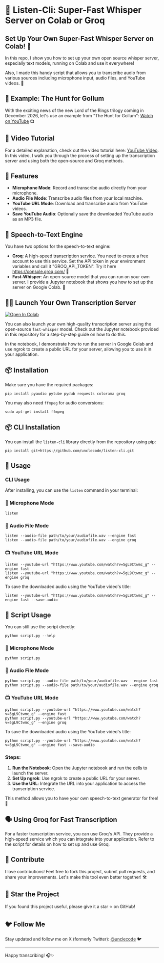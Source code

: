 # 🎤 Listen-Cli: Super-Fast Whisper Server on Colab or Groq

## Set Up Your Own Super-Fast Whisper Server on Colab! 🚀

In this repo, I show you how to set up your own open source whisper server, especially text models, running on Colab and use it everywhere!

Also, I made this handy script that allows you to transcribe audio from various sources including microphone input, audio files, and YouTube videos. 🌟

## 🎥 Example: The Hunt for Gollum

With the exciting news of the new Lord of the Rings trilogy coming in December 2026, let's use an example from "The Hunt for Gollum": [Watch on YouTube](https://www.youtube.com/watch?v=5gL9Ctwmc_g) 📺

## 🎥 Video Tutorial

For a detailed explanation, check out the video tutorial here: [YouTube Video](https://youtu.be/SrgJN7jOxoY). In this video, I walk you through the process of setting up the transcription server and using both the open-source and Groq methods.

## 🚀 Features

- **Microphone Mode**: Record and transcribe audio directly from your microphone.
- **Audio File Mode**: Transcribe audio files from your local machine.
- **YouTube URL Mode**: Download and transcribe audio from YouTube videos.
- **Save YouTube Audio**: Optionally save the downloaded YouTube audio as an MP3 file.

## 🎤 Speech-to-Text Engine

You have two options for the speech-to-text engine:

- **Groq**: A high-speed transcription service. You need to create a free account to use this service. Set the API token in your environment variables and call it "GROQ_API_TOKEN". Try it here https://console.groq.com/ 🚀
- **Fast-Whisper**: An open-source model that you can run on your own server. I provide a Jupyter notebook that shows you how to set up the server on Google Colab. 🌟

## 🧑‍💻 Launch Your Own Transcription Server

[![Open In Colab](https://colab.research.google.com/assets/colab-badge.svg)](https://colab.research.google.com/drive/1qYmdj6jYVcffO8IwGFSLjslg16YFQsYG#scrollTo=D7hEAnb2fqwN)

You can also launch your own high-quality transcription server using the open-source `fast-whisper` model. Check out the Jupyter notebook provided in this repository for a step-by-step guide on how to do this.

In the notebook, I demonstrate how to run the server in Google Colab and use ngrok to create a public URL for your server, allowing you to use it in your application.

## 📦 Installation

Make sure you have the required packages:

```
pip install pyaudio pytube pydub requests colorama groq
```

You may also need `ffmpeg` for audio conversions:

```
sudo apt-get install ffmpeg
```

## 📦 CLI Installation

You can install the `listen-cli` library directly from the repository using pip:

```
pip install git+https://github.com/unclecode/listen-cli.git
```

## 🔧 Usage

### CLI Usage

After installing, you can use the `listen` command in your terminal:

### 🎤 Microphone Mode

```
listen
```

### 📁 Audio File Mode

```
listen --audio-file path/to/your/audiofile.wav --engine fast
listen --audio-file path/to/your/audiofile.wav --engine groq
```

### 📺 YouTube URL Mode

```
listen --youtube-url "https://www.youtube.com/watch?v=5gL9Ctwmc_g" --engine fast
listen --youtube-url "https://www.youtube.com/watch?v=5gL9Ctwmc_g" --engine groq
```

To save the downloaded audio using the YouTube video's title:

```
listen --youtube-url "https://www.youtube.com/watch?v=5gL9Ctwmc_g" --engine fast --save-audio
```

## 📜 Script Usage

You can still use the script directly:

```
python script.py --help
```

### 🎤 Microphone Mode

```
python script.py
```

### 📁 Audio File Mode

```
python script.py --audio-file path/to/your/audiofile.wav --engine fast
python script.py --audio-file path/to/your/audiofile.wav --engine groq
```

### 📺 YouTube URL Mode

```
python script.py --youtube-url "https://www.youtube.com/watch?v=5gL9Ctwmc_g" --engine fast
python script.py --youtube-url "https://www.youtube.com/watch?v=5gL9Ctwmc_g" --engine groq
```

To save the downloaded audio using the YouTube video's title:

```
python script.py --youtube-url "https://www.youtube.com/watch?v=5gL9Ctwmc_g" --engine fast --save-audio
```

### Steps:

1. **Run the Notebook**: Open the Jupyter notebook and run the cells to launch the server.
2. **Set Up ngrok**: Use ngrok to create a public URL for your server.
3. **Use the URL**: Integrate the URL into your application to access the transcription service.

This method allows you to have your own speech-to-text generator for free! 🎉

## 🗣️ Using Groq for Fast Transcription

For a faster transcription service, you can use Groq's API. They provide a high-speed service which you can integrate into your application. Refer to the script for details on how to set up and use Groq.

## 📣 Contribute

I love contributions! Feel free to fork this project, submit pull requests, and share your improvements. Let's make this tool even better together! 🛠️

## 🌟 Star the Project

If you found this project useful, please give it a star ⭐ on GitHub!

## 🐦 Follow Me

Stay updated and follow me on X (formerly Twitter): [@unclecode](https://x.com/unclecode) 🐦

---

Happy transcribing! 🎧✨
